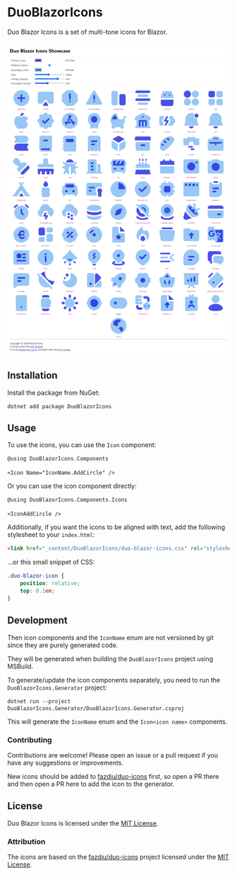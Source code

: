 # DuoBlazorIcons

Duo Blazor Icons is a set of multi-tone icons for Blazor.

![Full Icon Set](https://raw.githubusercontent.com/ricardoboss/DuoBlazorIcons/main/.github/assets/full-icon-set.png)

## Installation

Install the package from NuGet:

```shell
dotnet add package DuoBlazorIcons
```

## Usage

To use the icons, you can use the `Icon` component:

```razor
@using DuoBlazorIcons.Components

<Icon Name="IconName.AddCircle" />
```

Or you can use the icon component directly:

```razor
@using DuoBlazorIcons.Components.Icons

<IconAddCircle />
```

Additionally, if you want the icons to be aligned with text, add the following stylesheet to your `index.html`:

```html
<link href="_content/DuoBlazorIcons/duo-blazor-icons.css" rel="stylesheet" />
```

...or this small snippet of CSS:

```css
.duo-blazor-icon {
    position: relative;
    top: 0.1em;
}
```

## Development

Then icon components and the `IconName` enum are not versioned by git since they are purely generated code.

They will be generated when building the `DuoBlazorIcons` project using MSBuild.

To generate/update the icon components separately, you need to run the `DuoBlazorIcons.Generator` project:

```shell
dotnet run --project DuoBlazorIcons.Generator/DuoBlazorIcons.Generator.csproj
```

This will generate the `IconName` enum and the `Icon<icon name>` components.

### Contributing

Contributions are welcome! Please open an issue or a pull request if you have any suggestions or improvements.

New icons should be added to [fazdiu/duo-icons](https://github.com/fazdiu/duo-icons) first, so open a PR there and then open a PR here to add the icon
to the generator.

## License

Duo Blazor Icons is licensed under the [MIT License](LICENSE.md).

### Attribution

The icons are based on the [fazdiu/duo-icons](https://github.com/fazdiu/duo-icons) project licensed under the [MIT License](https://github.com/fazdiu/duo-icons/blob/master/LICENSE).
